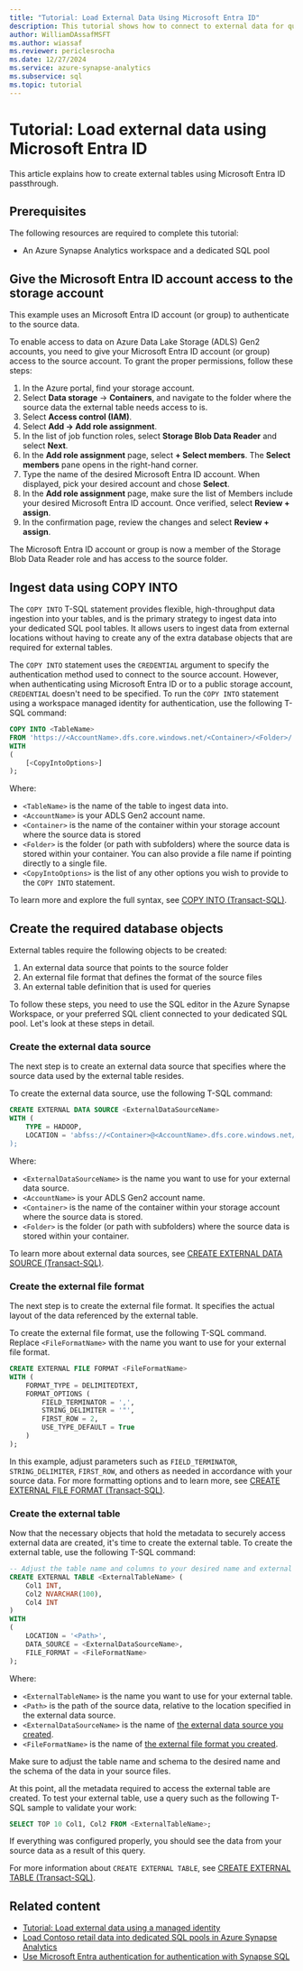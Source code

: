 ```yaml
---
title: "Tutorial: Load External Data Using Microsoft Entra ID"
description: This tutorial shows how to connect to external data for queries or ingestion using Microsoft Entra ID passthrough.
author: WilliamDAssafMSFT
ms.author: wiassaf
ms.reviewer: periclesrocha
ms.date: 12/27/2024
ms.service: azure-synapse-analytics
ms.subservice: sql
ms.topic: tutorial
---
```


# Tutorial: Load external data using Microsoft Entra ID

This article explains how to create external tables using Microsoft Entra ID passthrough.

## Prerequisites

The following resources are required to complete this tutorial:

- An Azure Synapse Analytics workspace and a dedicated SQL pool

## Give the Microsoft Entra ID account access to the storage account

This example uses an Microsoft Entra ID account (or group) to authenticate to the source data.

To enable access to data on Azure Data Lake Storage (ADLS) Gen2 accounts, you need to give your Microsoft Entra ID account (or group) access to the source account. To grant the proper permissions, follow these steps:

1. In the Azure portal, find your storage account.
1. Select **Data storage** -> **Containers**, and navigate to the folder where the source data the external table needs access to is.
1. Select **Access control (IAM)**.
1. Select **Add -> Add role assignment**.
1. In the list of job function roles, select **Storage Blob Data Reader** and select **Next**.
1. In the **Add role assignment** page, select **+ Select members**. The **Select members** pane opens in the right-hand corner.
1. Type the name of the desired Microsoft Entra ID account. When displayed, pick your desired account and chose **Select**.
1. In the **Add role assignment** page, make sure the list of Members include your desired Microsoft Entra ID account. Once verified, select **Review + assign**.
1. In the confirmation page, review the changes and select **Review + assign**.

The Microsoft Entra ID account or group is now a member of the Storage Blob Data Reader role and has access to the source folder.

## Ingest data using COPY INTO

The `COPY INTO` T-SQL statement provides flexible, high-throughput data ingestion into your tables, and is the primary strategy to ingest data into your dedicated SQL pool tables. It allows users to ingest data from external locations without having to create any of the extra database objects that are required for external tables.

The `COPY INTO` statement uses the `CREDENTIAL` argument to specify the authentication method used to connect to the source account. However, when authenticating using Microsoft Entra ID or to a public storage account, `CREDENTIAL` doesn't need to be specified. To run the `COPY INTO` statement using a workspace managed identity for authentication, use the following T-SQL command:

```sql
COPY INTO <TableName>
FROM 'https://<AccountName>.dfs.core.windows.net/<Container>/<Folder>/ '
WITH
(
    [<CopyIntoOptions>]
);
```

Where:

- `<TableName>` is the name of the table to ingest data into.
- `<AccountName>` is your ADLS Gen2 account name.
- `<Container>` is the name of the container within your storage account where the source data is stored
- `<Folder>` is the folder (or path with subfolders) where the source data is stored within your container. You can also provide a file name if pointing directly to a single file.
- `<CopyIntoOptions>` is the list of any other options you wish to provide to the `COPY INTO` statement. 

To learn more and explore the full syntax, see [COPY INTO (Transact-SQL)](/sql/t-sql/statements/copy-into-transact-sql?view=azure-sqldw-latest&preserve-view=true).

## Create the required database objects

External tables require the following objects to be created:

1. An external data source that points to the source folder
1. An external file format that defines the format of the source files
1. An external table definition that is used for queries

To follow these steps, you need to use the SQL editor in the Azure Synapse Workspace, or your preferred SQL client connected to your dedicated SQL pool. Let's look at these steps in detail.

### Create the external data source

The next step is to create an external data source that specifies where the source data used by the external table resides.

To create the external data source, use the following T-SQL command:

```sql
CREATE EXTERNAL DATA SOURCE <ExternalDataSourceName>
WITH (
    TYPE = HADOOP,
    LOCATION = 'abfss://<Container>@<AccountName>.dfs.core.windows.net/<Folder>/
);
```

Where:

- `<ExternalDataSourceName>` is the name you want to use for your external data source.
- `<AccountName>` is your ADLS Gen2 account name.
- `<Container>` is the name of the container within your storage account where the source data is stored.
- `<Folder>` is the folder (or path with subfolders) where the source data is stored within your container.

To learn more about external data sources, see [CREATE EXTERNAL DATA SOURCE (Transact-SQL)](/sql/t-sql/statements/create-external-data-source-transact-sql?view=azure-sqldw-latest&preserve-view=true&tabs=dedicated).

### Create the external file format

The next step is to create the external file format. It specifies the actual layout of the data referenced by the external table.

To create the external file format, use the following T-SQL command. Replace `<FileFormatName>` with the name you want to use for your external file format.

```sql
CREATE EXTERNAL FILE FORMAT <FileFormatName>
WITH (
    FORMAT_TYPE = DELIMITEDTEXT,
    FORMAT_OPTIONS (
        FIELD_TERMINATOR = ',',
        STRING_DELIMITER = '"',
        FIRST_ROW = 2,
        USE_TYPE_DEFAULT = True
    )
);
```

In this example, adjust parameters such as `FIELD_TERMINATOR`, `STRING_DELIMITER`, `FIRST_ROW`, and others as needed in accordance with your source data. For more formatting options and to learn more, see [CREATE EXTERNAL FILE FORMAT (Transact-SQL)](/sql/t-sql/statements/create-external-file-format-transact-sql?view=azure-sqldw-latest&preserve-view=true&tabs=delimited).

### Create the external table

Now that the necessary objects that hold the metadata to securely access external data are created, it's time to create the external table. To create the external table, use the following T-SQL command:

```sql
-- Adjust the table name and columns to your desired name and external table schema
CREATE EXTERNAL TABLE <ExternalTableName> (
    Col1 INT,
    Col2 NVARCHAR(100),
    Col4 INT
)
WITH
(
    LOCATION = '<Path>',
    DATA_SOURCE = <ExternalDataSourceName>,
    FILE_FORMAT = <FileFormatName>
);
```

Where:

- `<ExternalTableName>` is the name you want to use for your external table.
- `<Path>` is the path of the source data, relative to the location specified in the external data source.
- `<ExternalDataSourceName>` is the name of [the external data source you created](#create-the-external-data-source).
- `<FileFormatName>` is the name of [the external file format you created](#create-the-external-file-format).

Make sure to adjust the table name and schema to the desired name and the schema of the data in your source files.

At this point, all the metadata required to access the external table are created. To test your external table, use a query such as the following T-SQL sample to validate your work:

```sql
SELECT TOP 10 Col1, Col2 FROM <ExternalTableName>;
```

If everything was configured properly, you should see the data from your source data as a result of this query.

For more information about `CREATE EXTERNAL TABLE`, see [CREATE EXTERNAL TABLE (Transact-SQL)](/sql/t-sql/statements/create-external-table-transact-sql?view=azure-sqldw-latest&preserve-view=true&tabs=dedicated).

## Related content

- [Tutorial: Load external data using a managed identity](tutorial-external-tables-using-managed-identity.md)
- [Load Contoso retail data into dedicated SQL pools in Azure Synapse Analytics](../sql-data-warehouse/sql-data-warehouse-load-from-azure-blob-storage-with-polybase.md)
- [Use Microsoft Entra authentication for authentication with Synapse SQL](active-directory-authentication.md)